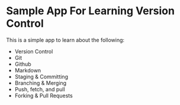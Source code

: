 # Sample App For Learning Version Control

This is a simple app to learn about the following:
- Version Control
- Git 
- Github 
- Markdown 
- Staging & Committing
- Branching & Merging
- Push, fetch, and pull
- Forking & Pull Requests
